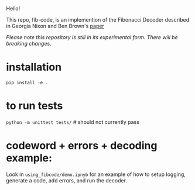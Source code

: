 Hello! 

This repo, fib-code, is an implemention of the Fibonacci Decoder described in Georgia Nixon and Ben Brown's  [paper](`https://arxiv.org/abs/2002.11738`)  

*Please note this repository is still in its experimental form. There will be breaking changes.*


# installation 
`pip install -e .`

# to run tests 
`python -m unittest tests/` # should not currently pass  

# codeword + errors + decoding example: 
Look in `using_fibcode/demo.ipnyb` for an example of how to setup logging, generate a code, add errors, and run the decoder. 
